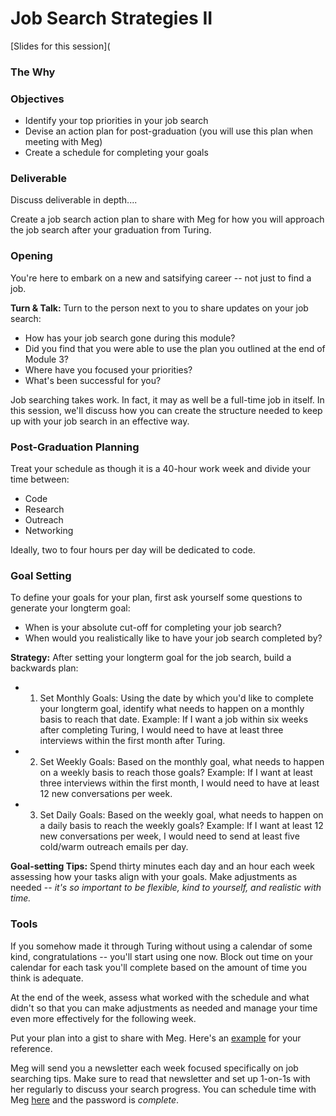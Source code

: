 # Job Search Strategies II

[Slides for this session](

### The Why


### Objectives
* Identify your top priorities in your job search 
* Devise an action plan for post-graduation (you will use this plan when meeting with Meg)
* Create a schedule for completing your goals

### Deliverable
Discuss deliverable in depth....


Create a job search action plan to share with Meg for how you will approach the job search after your graduation from Turing. 

### Opening
You're here to embark on a new and satsifying career -- not just to find a job. 



**Turn & Talk:** Turn to the person next to you to share updates on your job search:

* How has your job search gone during this module? 
* Did you find that you were able to use the plan you outlined at the end of Module 3?
* Where have you focused your priorities? 
* What's been successful for you?













Job searching takes work. In fact, it may as well be a full-time job in itself. In this session, we'll discuss how you can create the structure needed to keep up with your job search in an effective way. 

### Post-Graduation Planning
Treat your schedule as though it is a 40-hour work week and divide your time between:

* Code
* Research
* Outreach
* Networking

Ideally, two to four hours per day will be dedicated to code. 

### Goal Setting
To define your goals for your plan, first ask yourself some questions to generate your longterm goal:

- When is your absolute cut-off for completing your job search?
- When would you realistically like to have your job search completed by?

**Strategy:** After setting your longterm goal for the job search, build a backwards plan:

- 1. Set Monthly Goals: Using the date by which you'd like to complete your longterm goal, identify what needs to happen on a monthly basis to reach that date.
	Example: If I want a job within six weeks after completing Turing, I would need to have at least three interviews within the first month after Turing.
- 2. Set Weekly Goals: Based on the monthly goal, what needs to happen on a weekly basis to reach those goals?
	Example: If I want at least three interviews within the first month, I would need to have at least 12 new conversations per week.
- 3. Set Daily Goals: Based on the weekly goal, what needs to happen on a daily basis to reach the weekly goals?
	Example: If I want at least 12 new conversations per week, I would need to send at least five cold/warm outreach emails per day.

**Goal-setting Tips:** Spend thirty minutes each day and an hour each week assessing how your tasks align with your goals. Make adjustments as needed -- *it's so important to be flexible, kind to yourself, and realistic with time.*

### Tools
If you somehow made it through Turing without using a calendar of some kind, congratulations -- you'll start using one now. Block out time on your calendar for each task you'll complete based on the amount of time you think is adequate. 

At the end of the week, assess what worked with the schedule and what didn't so that you can make adjustments as needed and manage your time even more effectively for the following week. 

Put your plan into a gist to share with Meg. Here's an [example](https://gist.github.com/kjs222/7ef5e79a71eedf9d8c8d401da1e687c7) for your reference. 

Meg will send you a newsletter each week focused specifically on job searching tips. Make sure to read that newsletter and set up 1-on-1s with her regularly to discuss your search progress. You can schedule time with Meg [here](https://megstew.youcanbook.me/index.jsp) and the password is *complete*.
